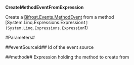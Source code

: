 **CreateMethodEventFromExpression**

Create a [Bifrost.Events.MethodEvent](Bifrost.Events.MethodEvent) from a method [System.Linq.Expressions.Expression`1](System.Linq.Expressions.Expression`1)

#Parameters#


##eventSourceId##
Id of the event source

##method##
Expression holding the method to create from
